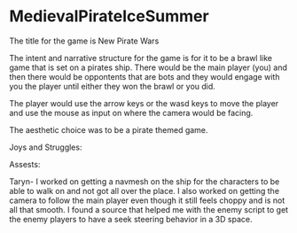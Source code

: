 # MedievalPirateIceSummer

The title for the game is New Pirate Wars

The intent and narrative structure for the game is for it to be a brawl like game that is set on a pirates ship. There would be the main player (you) and then there would be oppontents that are bots and they would engage with you the player until either they won the brawl or you did.

The player would use the arrow keys or the wasd keys to move the player and use the mouse as input on where the camera would be facing.

The aesthetic choice was to be a pirate themed game.

Joys and Struggles:

Assests:

Taryn- I worked on getting a navmesh on the ship for the characters to be able to walk on and not got all over the place. I also worked on getting the camera to follow the main player even though it still feels choppy and is not all that smooth. I found a source that helped me with the enemy script to get the enemy players to have a seek steering behavior in a 3D space.
